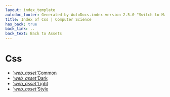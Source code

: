 ```yaml
---
layout: index_template
autodoc_footer: Generated by AutoDocs.index version 2.5.0 "Switch to Material Icons" ⓒ Starwort, 2020
title: Index of Css | Computer Science
has_back: true
back_link: ..
back_text: Back to Assets
---
```


# **Css**

- <a href='./common.scss'><i title='SCSS file' class="material-icons">'web_asset'</i>Common</a>
- <a href='./dark.css'><i title='CSS file' class="material-icons">'web_asset'</i>Dark</a>
- <a href='./light.css'><i title='CSS file' class="material-icons">'web_asset'</i>Light</a>
- <a href='./style.scss'><i title='SCSS file' class="material-icons">'web_asset'</i>Style</a>
